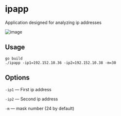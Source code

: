 # ipapp
Application designed for analyzing ip addresses

![image](https://user-images.githubusercontent.com/49339376/135430049-133d0f8b-9edd-471c-a156-68dfb3a7c1d0.png)



## Usage

```console
go build
./ipapp -ip1=192.152.10.36 -ip2=192.152.10.38 -m=30
```

## Options
`-ip1` — First ip address

`-ip2` — Second ip address

`-m` — mask number (24 by default)
